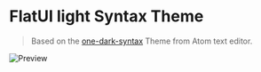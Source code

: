 # FlatUI light Syntax Theme
> Based on the [one-dark-syntax](https://github.com/atom/one-dark-syntax) Theme from Atom text editor.

![Preview](https://raw.github.com/andischerer/vscode-theme-atom-one-dark/master/theme.png)
